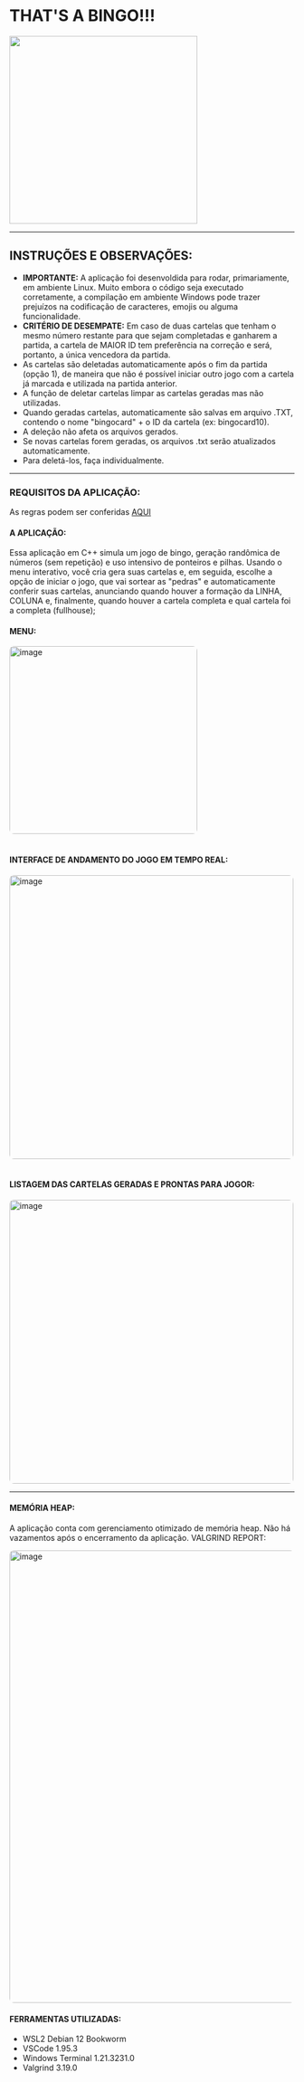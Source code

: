 # THAT'S A BINGO!!!

<img src="https://i.imgflip.com/1rjzbt.jpg" width="332px">

---

## INSTRUÇÕES E OBSERVAÇÕES:

- **IMPORTANTE:** A aplicação foi desenvoldida para rodar, primariamente, em ambiente Linux. Muito embora o código seja executado corretamente, a compilação em ambiente Windows pode trazer prejuízos na codificação de caracteres, emojis ou alguma funcionalidade.
- **CRITÉRIO DE DESEMPATE:** Em caso de duas cartelas que tenham o mesmo número restante para que sejam completadas e ganharem a partida, a cartela de MAIOR ID tem preferência na correção e será, portanto, a única vencedora da partida.
- As cartelas são deletadas automaticamente após o fim da partida (opção 1), de maneira que não é possível iniciar outro jogo com a cartela já marcada e utilizada na partida anterior.
- A função de deletar cartelas limpar as cartelas geradas mas não utilizadas.
- Quando geradas cartelas, automaticamente são salvas em arquivo .TXT, contendo o nome "bingocard" + o ID da cartela (ex: bingocard10).
- A deleção não afeta os arquivos gerados.
- Se novas cartelas forem geradas, os arquivos .txt serão atualizados automaticamente.
- Para deletá-los, faça individualmente.

---

### REQUISITOS DA APLICAÇÃO:

As regras podem ser conferidas [AQUI](https://github.com/julianosantosdev/fatec-ED-thats-a-bingo/blob/main/Projeto.pdf)

#### A APLICAÇÃO:

Essa aplicação em C++ simula um jogo de bingo, geração randômica de números (sem repetição) e uso intensivo de ponteiros e pilhas.
Usando o menu interativo, você cria gera suas cartelas e, em seguida, escolhe a opção de iniciar o jogo, que vai sortear as "pedras" e automaticamente conferir suas cartelas, anunciando quando houver a formação da LINHA, COLUNA e, finalmente, quando houver a cartela completa e qual cartela foi a completa (fullhouse);

#### MENU:

<img width="332px" alt="image" src="https://github.com/user-attachments/assets/3ff5c395-5252-46aa-83c7-749750d44257" style="border-radius:8px">

<br>
<br>

#### INTERFACE DE ANDAMENTO DO JOGO EM TEMPO REAL:

<img width="502px" alt="image" src="https://github.com/user-attachments/assets/cc2e4991-814f-4d5b-b440-85784ea61aa0" style="border-radius:8px">

<br>
<br>

#### LISTAGEM DAS CARTELAS GERADAS E PRONTAS PARA JOGOR:

<img width="502px" alt="image" src="https://github.com/user-attachments/assets/ab79f1b5-1244-4dbd-9b3f-99f9ca1af54f" style="border-radius:8px">

---

#### MEMÓRIA HEAP:

A aplicação conta com gerenciamento otimizado de memória heap. Não há vazamentos após o encerramento da aplicação.
VALGRIND REPORT:

<img width="800px" alt="image" src="https://github.com/user-attachments/assets/0adc56ab-1189-455e-8478-9489d258e578" style="border-radius:8px">

#### FERRAMENTAS UTILIZADAS:

- WSL2 Debian 12 Bookworm
- VSCode 1.95.3
- Windows Terminal 1.21.3231.0
- Valgrind 3.19.0
